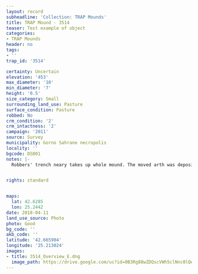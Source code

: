 ```yaml
---
layout: record
subheadline: 'Collection: TRAP Mounds'
title: TRAP Mound - 3514
teaser: Test example of object
categories:
- TRAP Mounds
header: no
tags:
- ''
trap_id: '3514'

certainty: Uncertain
elevation: '453'
max_diameter: '10'
min_diameter: '7'
height: '0.5'
size_category: Small
surrounding_land_use: Pasture
surface_condition: Pasture
robbed: No
crm_condition: '2'
crm_intactness: '2'
campaign: '2011'
source: Survey
municipality: Gorno Sahrane necropolis
locality: ''
bgcode: DS001
notes: |-
  Robbers' trench neary takes up whole mound. The moved arth was deposited to the east.


rights: standard


maps:
  lat: 42.6285
  lon: 25.2442
date: 2018-04-11
land_use_source: Photo
photo: Good
bg_code: ''
akb_code: ''
latitude: '42.665904'
longitude: '25.213024'
images:
- title: 3514_Overview_E.dng
  image_path: https://drive.google.com/uc?id=0B3Rg88wZDQscVWh5clNnc0lQeUk
---
```

